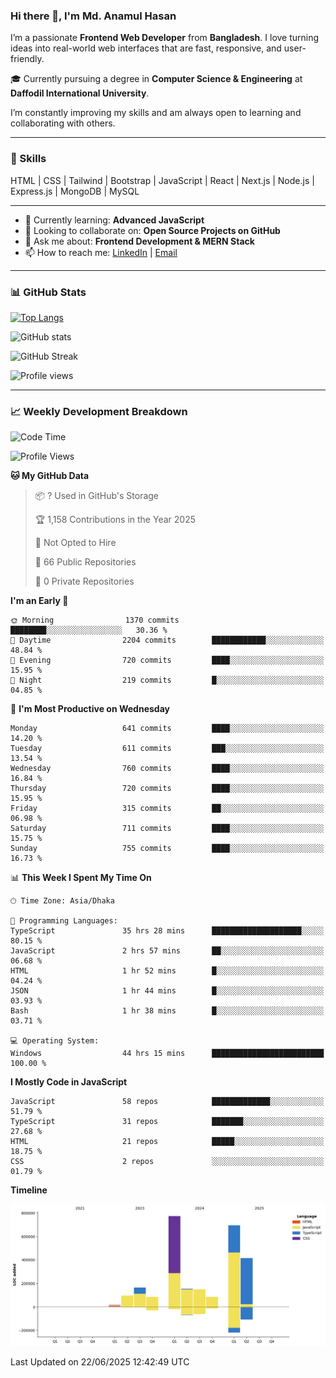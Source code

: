 ### Hi there 👋, I'm Md. Anamul Hasan

I’m a passionate **Frontend Web Developer** from **Bangladesh**. I love turning ideas into real-world web interfaces that are fast, responsive, and user-friendly.

🎓 Currently pursuing a degree in **Computer Science & Engineering** at **Daffodil International University**.

I’m constantly improving my skills and am always open to learning and collaborating with others.

---

### 🚀 Skills
HTML | CSS | Tailwind | Bootstrap | JavaScript | React | Next.js | Node.js | Express.js | MongoDB | MySQL 

---

- 🌱 Currently learning: **Advanced JavaScript**
- 👯 Looking to collaborate on: **Open Source Projects on GitHub**
- 💬 Ask me about: **Frontend Development & MERN Stack**
- 📫 How to reach me: [LinkedIn](https://www.linkedin.com/in/mdanamulhasan201) | [Email](mailto:anamulhasan3625@gmail.com)

---

### 📊 GitHub Stats

[![Top Langs](https://github-readme-stats.vercel.app/api/top-langs/?username=mdanamulhasan201&layout=compact)](https://github.com/anuraghazra/github-readme-stats)

![GitHub stats](https://github-readme-stats.vercel.app/api?username=mdanamulhasan201&show_icons=true&count_private=true&theme=tokyonight)

![GitHub Streak](https://streak-stats.demolab.com?user=mdanamulhasan201&theme=tokyonight)

![Profile views](https://gpvc.arturio.dev/mdanamulhasan201)

---

### 📈 Weekly Development Breakdown

<!--START_SECTION:waka-->
![Code Time](http://img.shields.io/badge/Code%20Time-319%20hrs%2019%20mins-blue)

![Profile Views](http://img.shields.io/badge/Profile%20Views-1-blue)

**🐱 My GitHub Data** 

> 📦 ? Used in GitHub's Storage 
 > 
> 🏆 1,158 Contributions in the Year 2025
 > 
> 🚫 Not Opted to Hire
 > 
> 📜 66 Public Repositories 
 > 
> 🔑 0 Private Repositories 
 > 
**I'm an Early 🐤** 

```text
🌞 Morning                1370 commits        ████████░░░░░░░░░░░░░░░░░   30.36 % 
🌆 Daytime                2204 commits        ████████████░░░░░░░░░░░░░   48.84 % 
🌃 Evening                720 commits         ████░░░░░░░░░░░░░░░░░░░░░   15.95 % 
🌙 Night                  219 commits         █░░░░░░░░░░░░░░░░░░░░░░░░   04.85 % 
```
📅 **I'm Most Productive on Wednesday** 

```text
Monday                   641 commits         ████░░░░░░░░░░░░░░░░░░░░░   14.20 % 
Tuesday                  611 commits         ███░░░░░░░░░░░░░░░░░░░░░░   13.54 % 
Wednesday                760 commits         ████░░░░░░░░░░░░░░░░░░░░░   16.84 % 
Thursday                 720 commits         ████░░░░░░░░░░░░░░░░░░░░░   15.95 % 
Friday                   315 commits         ██░░░░░░░░░░░░░░░░░░░░░░░   06.98 % 
Saturday                 711 commits         ████░░░░░░░░░░░░░░░░░░░░░   15.75 % 
Sunday                   755 commits         ████░░░░░░░░░░░░░░░░░░░░░   16.73 % 
```


📊 **This Week I Spent My Time On** 

```text
🕑︎ Time Zone: Asia/Dhaka

💬 Programming Languages: 
TypeScript               35 hrs 28 mins      ████████████████████░░░░░   80.15 % 
JavaScript               2 hrs 57 mins       ██░░░░░░░░░░░░░░░░░░░░░░░   06.68 % 
HTML                     1 hr 52 mins        █░░░░░░░░░░░░░░░░░░░░░░░░   04.24 % 
JSON                     1 hr 44 mins        █░░░░░░░░░░░░░░░░░░░░░░░░   03.93 % 
Bash                     1 hr 38 mins        █░░░░░░░░░░░░░░░░░░░░░░░░   03.71 % 

💻 Operating System: 
Windows                  44 hrs 15 mins      █████████████████████████   100.00 % 
```

**I Mostly Code in JavaScript** 

```text
JavaScript               58 repos            █████████████░░░░░░░░░░░░   51.79 % 
TypeScript               31 repos            ███████░░░░░░░░░░░░░░░░░░   27.68 % 
HTML                     21 repos            █████░░░░░░░░░░░░░░░░░░░░   18.75 % 
CSS                      2 repos             ░░░░░░░░░░░░░░░░░░░░░░░░░   01.79 % 
```



**Timeline**

![Lines of Code chart](https://raw.githubusercontent.com/mdanamulhasan201/mdanamulhasan201/main/assets/bar_graph.png)


 Last Updated on 22/06/2025 12:42:49 UTC
<!--END_SECTION:waka-->

